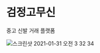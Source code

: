 # 검정고무신
중고 신발 거래 플랫폼

![스크린샷 2021-01-31 오전 3 32 34](https://user-images.githubusercontent.com/46708207/106364785-f902d280-6374-11eb-8ad1-f6d0d01e985f.png)

